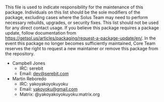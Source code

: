 This file is used to indicate responsibility for the maintenance of this package. Individuals on this list should be the sole modifiers of the package, excluding cases where the Solus Team may need to perform necessary rebuilds, upgrades, or security fixes. This list should not be used for any direct contact usage. If you believe this package requires a package update, follow documentation from https://getsol.us/articles/packaging/request-a-package-update/en/. In the event this package no longer becomes sufficiently maintained, Core Team reserves the right to request a new maintainer or remove this package from the repository.

- Campbell Jones
  - IRC: serebit
  - Email: dev@serebit.com
- Martin Reboredo
  - IRC: yakoyakoyokuyoku
  - Email: yakoyoku@gmail.com
  - Matrix: @yakoyakoyokuyoku:matrix.org
